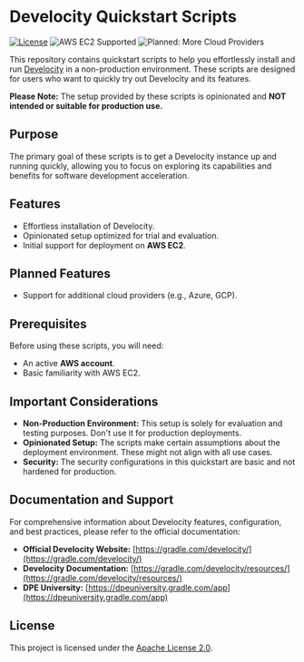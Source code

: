 # Develocity Quickstart Scripts

[![License](https://img.shields.io/badge/License-Apache%202.0-blue.svg)](https://opensource.org/licenses/Apache-2.0)
![AWS EC2 Supported](https://img.shields.io/badge/Cloud-AWS%20EC2-blue)
![Planned: More Cloud Providers](https://img.shields.io/badge/Cloud-More%20Providers-lightgrey)

This repository contains quickstart scripts to help you effortlessly install and run [Develocity](https://gradle.com/develocity/) in a non-production environment.
These scripts are designed for users who want to quickly try out Develocity and its features.

**Please Note:** The setup provided by these scripts is opinionated and **NOT intended or suitable for production use.**

## Purpose

The primary goal of these scripts is to get a Develocity instance up and running quickly, allowing you to focus on exploring its capabilities and benefits for software development acceleration.

## Features

* Effortless installation of Develocity.
* Opinionated setup optimized for trial and evaluation.
* Initial support for deployment on **AWS EC2**.

## Planned Features

* Support for additional cloud providers (e.g., Azure, GCP).

## Prerequisites

Before using these scripts, you will need:

* An active **AWS account**.
* Basic familiarity with AWS EC2.

## Important Considerations

* **Non-Production Environment:** This setup is solely for evaluation and testing purposes. Don't use it for production deployments.
* **Opinionated Setup:** The scripts make certain assumptions about the deployment environment. These might not align with all use cases.
* **Security:** The security configurations in this quickstart are basic and not hardened for production.

## Documentation and Support

For comprehensive information about Develocity features, configuration, and best practices, please refer to the official documentation:

* **Official Develocity Website:** [https://gradle.com/develocity/](https://gradle.com/develocity/)
* **Develocity Documentation:** [https://gradle.com/develocity/resources/](https://gradle.com/develocity/resources/)
* **DPE University:** [https://dpeuniversity.gradle.com/app](https://dpeuniversity.gradle.com/app)

## License

This project is licensed under the [Apache License 2.0](LICENSE).
